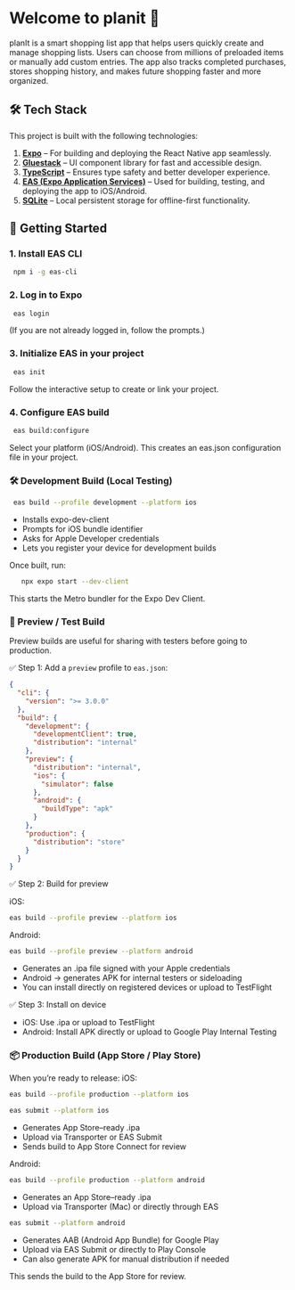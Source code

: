# Welcome to planit 👋

planIt is a smart shopping list app that helps users quickly create and manage shopping lists. Users can choose from millions of preloaded items or manually add custom entries. The app also tracks completed purchases, stores shopping history, and makes future shopping faster and more organized.

## 🛠️ Tech Stack

This project is built with the following technologies:

1. **[Expo](https://expo.dev/)** – For building and deploying the React Native app seamlessly.  
2. **[Gluestack](https://gluestack.io/)** – UI component library for fast and accessible design.  
3. **[TypeScript](https://www.typescriptlang.org/)** – Ensures type safety and better developer experience.  
4. **[EAS (Expo Application Services)](https://docs.expo.dev/eas/)** – Used for building, testing, and deploying the app to iOS/Android.  
5. **[SQLite](https://docs.expo.dev/versions/latest/sdk/sqlite/)** – Local persistent storage for offline-first functionality.  

## 🚀 Getting Started

### 1. Install EAS CLI

```bash
 npm i -g eas-cli
```
### 2. Log in to Expo

```bash
 eas login
```
(If you are not already logged in, follow the prompts.)

### 3. Initialize EAS in your project

```bash
 eas init
```
Follow the interactive setup to create or link your project.

### 4. Configure EAS build

```bash
 eas build:configure
```
Select your platform (iOS/Android). This creates an eas.json configuration file in your project.

### 🛠 Development Build (Local Testing)

```bash
 eas build --profile development --platform ios
```

- Installs expo-dev-client
- Prompts for iOS bundle identifier
- Asks for Apple Developer credentials
- Lets you register your device for development builds

Once built, run:

```bash
   npx expo start --dev-client
```

This starts the Metro bundler for the Expo Dev Client.

### 👀 Preview / Test Build

Preview builds are useful for sharing with testers before going to production.

✅ Step 1: Add a `preview` profile to `eas.json`:

```json
{
  "cli": {
    "version": ">= 3.0.0"
  },
  "build": {
    "development": {
      "developmentClient": true,
      "distribution": "internal"
    },
    "preview": {
      "distribution": "internal",
      "ios": {
        "simulator": false
      },
      "android": {
        "buildType": "apk"
      }
    },
    "production": {
      "distribution": "store"
    }
  }
}

```

✅ Step 2: Build for preview

iOS:

```bash
eas build --profile preview --platform ios
```
Android:

```bash
eas build --profile preview --platform android
```
- Generates an .ipa file signed with your Apple credentials
- Android → generates APK for internal testers or sideloading
- You can install directly on registered devices or upload to TestFlight

✅ Step 3: Install on device
- iOS: Use .ipa or upload to TestFlight
- Android: Install APK directly or upload to Google Play Internal Testing

### 📦 Production Build (App Store / Play Store)

When you’re ready to release:
iOS:

```bash
eas build --profile production --platform ios
```

```bash
eas submit --platform ios
```
- Generates App Store–ready .ipa
- Upload via Transporter or EAS Submit
- Sends build to App Store Connect for review

Android:

```bash
eas build --profile production --platform android
```
- Generates an App Store–ready .ipa
- Upload via Transporter (Mac) or directly through EAS

```bash
eas submit --platform android
```
- Generates AAB (Android App Bundle) for Google Play
- Upload via EAS Submit or directly to Play Console
- Can also generate APK for manual distribution if needed

This sends the build to the App Store for review.